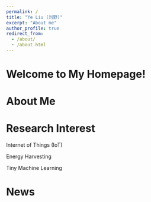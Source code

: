 ```yaml
---
permalink: /
title: "Ye Liu (刘野)"
excerpt: "About me"
author_profile: true
redirect_from: 
  - /about/
  - /about.html
---
```

 
  
   
Welcome to My Homepage!
======


About Me
======
 
 
 
Research Interest
======
Internet of Things (IoT)

Energy Harvesting

Tiny Machine Learning



News
======

